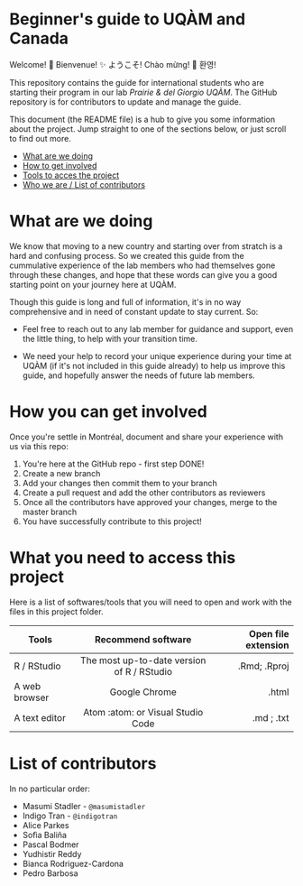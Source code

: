 # Beginner's guide to UQÀM and Canada

Welcome!  :tada:  Bienvenue!  :sparkles:  ようこそ!  Chào mừng!  :confetti_ball:  환영!

This repository contains the guide for international students who are starting their program in our lab *Prairie & del Giorgio UQÀM*. The GitHub repository is for contributors to update and manage the guide.

This document (the README file) is a hub to give you some information about the project. Jump straight to one of the sections below, or just scroll to find out more.

* [What are we doing](#what-we-are-doing)
* [How to get involved](#how-you-can-get-involved)
* [Tools to acces the project](#What-you-need-to-access-this-project)
* [Who we are / List of contributors](#list-of-contributors)

# What are we doing
We know that moving to a new country and starting over from stratch is a hard and confusing process. So we created this guide from the cummulative experience of the lab members who had themselves gone through these changes, and hope that these words can give you a good starting point on your journey here at UQÀM.

Though this guide is long and full of information, it's in no way comprehensive and in need of constant update to stay current. So:

+ Feel free to reach out to any lab member for guidance and support, even the little thing, to help with your transition time.

+ We need your help to record your unique experience during your time at UQÀM (if it's not included in this guide already) to help us improve this guide, and hopefully answer the needs of future lab members.

# How you can get involved


Once you're settle in Montréal, document and share your experience with us via this repo: 
1. You're here at the GitHub repo - first step DONE!
2. Create a new branch
3. Add your changes then commit them to your branch
4. Create a pull request and add the other contributors as reviewers
5. Once all the contributors have approved your changes, merge to the master branch
6. You have successfully contribute to this project!

# What you need to access this project
Here is a list of softwares/tools that you will need to open and work with the files in this project folder.

| Tools           | Recommend software          | Open file extension |
| --------------- |:---------------------------:| -------------------:|
| R / RStudio     |The most up-to-date version of R / RStudio| .Rmd; .Rproj        |
| A web browser   | Google Chrome               | .html               |
| A text editor   | Atom :atom: or Visual Studio Code  | .md ; .txt                |


# List of contributors 
In no particular order:

* Masumi Stadler - `@masumistadler`
* Indigo Tran - `@indigotran`
* Alice Parkes
* Sofìa Baliña
* Pascal Bodmer
* Yudhistir Reddy
* Bianca Rodriguez-Cardona
* Pedro Barbosa